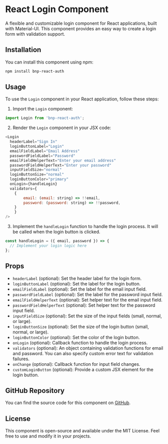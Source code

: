 # React Login Component

A flexible and customizable login component for React applications, built with Material-UI. This component provides an easy way to create a login form with validation support.

## Installation

You can install this component using npm:

```bash
npm install bnp-react-auth
```

## Usage

To use the `Login` component in your React application, follow these steps:

1. Import the `Login` component:

```javascript
import Login from 'bnp-react-auth';
```

2. Render the `Login` component in your JSX code:

```javascript
<Login
  headerLabel="Sign In"
  loginButtonLabel="Login"
  emailFieldLabel="Email Address"
  passwordFieldLabel="Password"
  emailFieldHelperText="Enter your email address"
  passwordFieldHelperText="Enter your password"
  inputFieldSize="normal"
  loginButtonSize="normal"
  loginButtonColor="primary"
  onLogin={handleLogin}
  validators={
    {
        email: (email: string) => !!email,
        password: (password: string) => !!password,
    }
    }
/>
```

3. Implement the `handleLogin` function to handle the login process. It will be called when the login button is clicked.

```javascript
const handleLogin = ({ email, password }) => {
  // Implement your login logic here
};
```

## Props

- `headerLabel` (optional): Set the header label for the login form.
- `loginButtonLabel` (optional): Set the label for the login button.
- `emailFieldLabel` (optional): Set the label for the email input field.
- `passwordFieldLabel` (optional): Set the label for the password input field.
- `emailFieldHelperText` (optional): Set helper text for the email input field.
- `passwordFieldHelperText` (optional): Set helper text for the password input field.
- `inputFieldSize` (optional): Set the size of the input fields (small, normal, or large).
- `loginButtonSize` (optional): Set the size of the login button (small, normal, or large).
- `loginButtonColor` (optional): Set the color of the login button.
- `onLogin` (optional): Callback function to handle the login process.
- `validators` (optional): An object containing validation functions for email and password. You can also specify custom error text for validation failures.
- `onChange` (optional): Callback function for input field changes.
- `customLoginButton` (optional): Provide a custom JSX element for the login button.

## GitHub Repository

You can find the source code for this component on [GitHub](https://github.com/BitsNPiecesDev/bnp-react-auth).

## License

This component is open-source and available under the MIT License. Feel free to use and modify it in your projects.

```